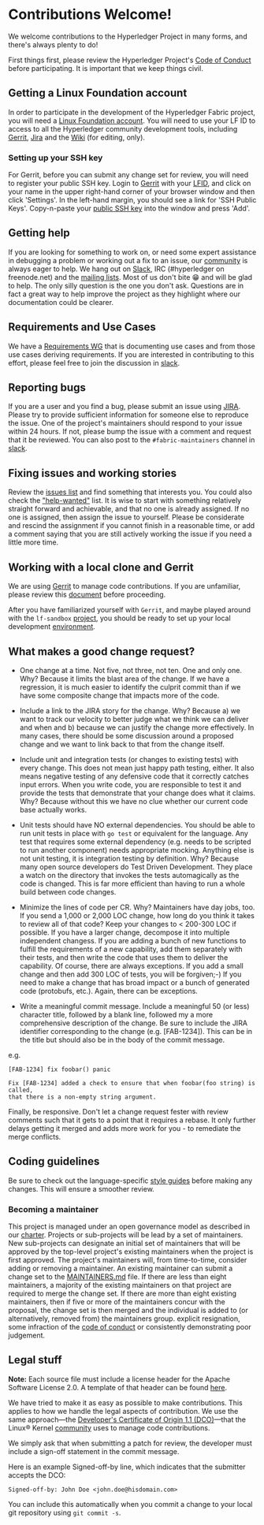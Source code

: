 # Contributions Welcome!

We welcome contributions to the Hyperledger Project in many forms, and
there's always plenty to do!

First things first, please review the Hyperledger Project's [Code of Conduct](https://wiki.hyperledger.org/community/hyperledger-project-code-of-conduct)
before participating. It is important that we keep things civil.

## Getting a Linux Foundation account

In order to participate in the development of the Hyperledger Fabric project,
you will need a [Linux Foundation account](Gerrit/lf-account.md). You will need
to use your LF ID to access to all the Hyperledger community development tools,
including [Gerrit](https://gerrit.hyperledger.org),
[Jira](https://jira.hyperledger.org) and the
[Wiki](https://wiki.hyperledger.org/start) (for editing, only).

### Setting up your SSH key

For Gerrit, before you can submit any change set for review, you will need to
register your public SSH key. Login to [Gerrit](https://gerrit.hyperledger.org)
with your [LFID](Gerrit/lf-account.md), and click on your name in the upper
right-hand corner of your browser window and then click 'Settings'. In the
left-hand margin, you should see a link for 'SSH Public Keys'. Copy-n-paste
your [public SSH key](https://help.github.com/articles/generating-an-ssh-key/)
into the window and press 'Add'.

## Getting help

If you are looking for something to work on, or need some expert assistance in
debugging a problem or working out a fix to an issue, our
[community](https://www.hyperledger.org/community) is always eager to help. We
hang out on [Slack](https://hyperledgerproject.slack.com/), IRC (#hyperledger on
freenode.net) and the [mailing lists](http://lists.hyperledger.org/). Most of us
don't bite :grin: and will be glad to help. The only silly question is the one
you don't ask. Questions are in fact a great way to help improve the project as
they highlight where our documentation could be clearer.

## Requirements and Use Cases

We have a [Requirements
WG](https://wiki.hyperledger.org/groups/requirements/requirements-wg) that is
documenting use cases and from those use cases deriving requirements. If you are
interested in contributing to this effort, please feel free to join the
discussion in
[slack](https://hyperledgerproject.slack.com/messages/requirements/).

## Reporting bugs

If you are a user and you find a bug, please submit an issue using
[JIRA](https://jira.hyperledger.org). Please try to provide
sufficient information for someone else to reproduce the issue. One of the
project's maintainers should respond to your issue within 24 hours. If not,
please bump the issue with a comment and request that it be reviewed. You can
also post to the `#fabric-maintainers` channel in
[slack](https://hyperledgerproject.slack.com/messages/requirements/).

## Fixing issues and working stories

Review the [issues list](https://github.com/hyperledger/fabric/issues) and find
something that interests you. You could also check the
["help-wanted"](https://jira.hyperledger.org/issues/?jql=project%20%3D%20Fabric%20AND%20labels%20%3D%20help-wanted)
list. It is wise to start with something relatively straight forward and
achievable, and that no one is already assigned. If no one is assigned,
then assign the issue to yourself. Please be considerate and rescind the
assignment if you cannot finish in a reasonable time, or add a comment
saying that you are still actively working the issue if you need a little
more time.

## Working with a local clone and Gerrit

We are using [Gerrit](https://gerrit.hyperledger.org/r/#/admin/projects/fabric)
to manage code contributions. If you are unfamiliar, please review this
[document](Gerrit/gerrit.md) before proceeding.

After you have familiarized yourself with `Gerrit`, and maybe played around with
the `lf-sandbox`
[project](https://gerrit.hyperledger.org/r/#/admin/projects/lf-sandbox,branches),
you should be ready to set up your local development
[environment](dev-setup/devenv.md).

## What makes a good change request?

* One change at a time. Not five, not three, not ten. One and only one. Why?
Because it limits the blast area of the change. If we have a regression, it is
much easier to identify the culprit commit than if we have some composite
change that impacts more of the code.

* Include a link to the JIRA story for the change. Why? Because a) we want to
track our velocity to better judge what we think we can deliver and when and b)
because we can justify the change more effectively. In many cases, there
should be some discussion around a proposed change and we want to link back to
that from the change itself.

* Include unit and integration tests (or changes to existing tests) with every
change. This does not mean just happy path testing, either. It also means
negative testing of any defensive code that it correctly catches input errors.
When you write code, you are responsible to test it and provide the tests that
demonstrate that your change does what it claims. Why? Because
without this we have no clue whether our current code base actually works.

* Unit tests should have NO external dependencies. You should be able to run
unit tests in place with `go test` or equivalent for the language. Any test
that requires some external dependency (e.g. needs to be scripted to run another
component) needs appropriate mocking. Anything else is not unit testing, it is
integration testing by definition. Why? Because many open source developers
do Test Driven Development. They place a watch on the directory that invokes
the tests automagically as the code is changed. This is far more efficient
than having to run a whole build between code changes.

* Minimize the lines of code per CR. Why? Maintainers have day jobs, too. If
you send a 1,000 or 2,000 LOC change, how long do you think it takes to review
all of that code? Keep your changes to < 200-300 LOC if possible. If you have a
larger change, decompose it into multiple independent changess. If you are adding
a bunch of new functions to fulfill the requirements of a new capability, add
them separately with their tests, and then write the code that uses them to
deliver the capability. Of course, there are always exceptions. If you add a
small change and then add 300 LOC of tests, you will be forgiven;-)
If you need to make a change that has broad impact or a bunch of generated
code (protobufs, etc.). Again, there can be exceptions.

* Write a meaningful commit message. Include a meaningful 50 (or less) character
title, followed by a blank line, followed my a more comprehensive description
of the change. Be sure to include the JIRA identifier corresponding to the
change (e.g. [FAB-1234]). This can be in the title but should also be in the
body of the commit message.

e.g.
```
[FAB-1234] fix foobar() panic

Fix [FAB-1234] added a check to ensure that when foobar(foo string) is called,
that there is a non-empty string argument.
```

Finally, be responsive. Don't let a change request fester with review comments
such that it gets to a point that it requires a rebase. It only further delays
getting it merged and adds more work for you - to remediate the merge conflicts.

## Coding guidelines

Be sure to check out the language-specific [style guides](Style-guides/go-style.md)
before making any changes. This will ensure a smoother review.

### Becoming a maintainer

This project is managed under an open governance model as described in our
[charter](https://www.hyperledger.org/about/charter). Projects or sub-projects
will be lead by a set of maintainers. New sub-projects can designate an initial
set of maintainers that will be approved by the top-level project's existing
maintainers when the project is first approved. The project's maintainers will,
from time-to-time, consider adding or removing a maintainer. An existing
maintainer can submit a change set to the [MAINTAINERS.md](MAINTAINERS.md) file.
If there are less than eight maintainers, a majority of the existing maintainers
on that project are required to merge the change set. If there are more than
eight existing maintainers, then if five or more of the maintainers concur with
the proposal, the change set is then merged and the individual is added to
(or alternatively, removed from) the maintainers group. explicit resignation,
some infraction of the [code of conduct](https://wiki.hyperledger.org/community/hyperledger-project-code-of-conduct)
or consistently demonstrating poor judgement.

## Legal stuff

**Note:** Each source file must include a license header for the Apache Software
License 2.0. A template of that header can be found [here](https://github.com/hyperledger/fabric/blob/master/docs/dev-setup/headers.txt).

We have tried to make it as easy as possible to make contributions. This
applies to how we handle the legal aspects of contribution. We use the same
approach&mdash;the [Developer's Certificate of Origin 1.1 (DCO)](docs/biz/DCO1.1.txt)&mdash;that
the Linux&reg; Kernel [community](http://elinux.org/Developer_Certificate_Of_Origin)
uses to manage code contributions.

We simply ask that when submitting a patch for review, the developer must include
a sign-off statement in the commit message.

Here is an example Signed-off-by line, which indicates that the submitter
accepts the DCO:

```
Signed-off-by: John Doe <john.doe@hisdomain.com>
```
You can include this automatically when you commit a change to your local git
repository using `git commit -s`.

